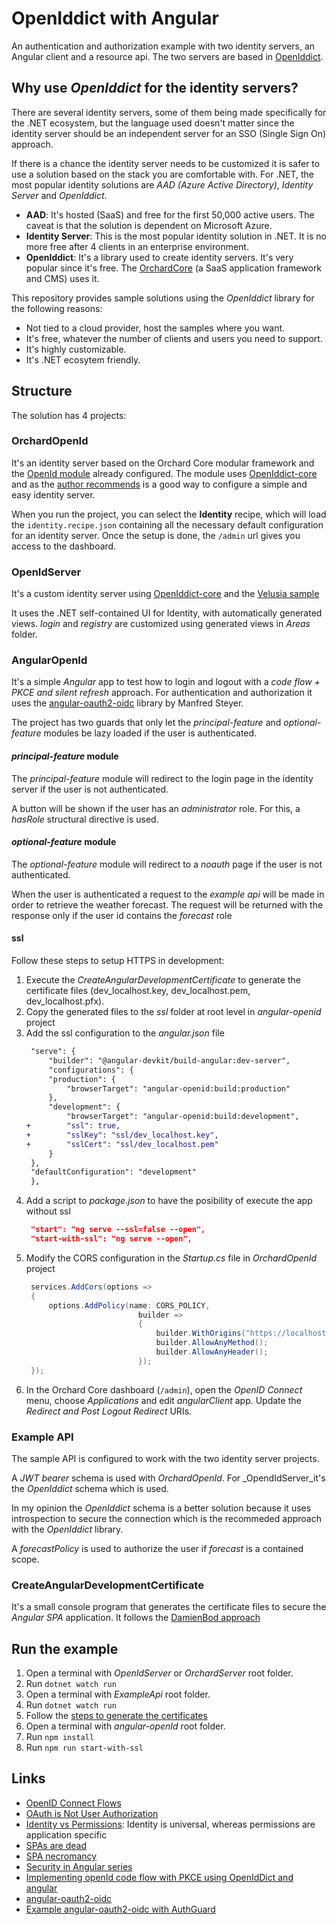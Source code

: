 # OpenIddict with Angular

An authentication and authorization example with two identity servers, an Angular client and a resource api.
The two servers are based in [OpenIddict](https://github.com/openiddict/openiddict-core).

## Why use _OpenIddict_ for the identity servers?

There are several identity servers, some of them being made specifically for the .NET ecosystem, but the language used doesn't matter since the identity server should be an independent server for an SSO (Single Sign On) approach.

If there is a chance the identity server needs to be customized it is safer to use a solution based on the stack you are comfortable with.
For .NET, the most popular identity solutions are _AAD (Azure Active Directory)_, _Identity Server_ and _OpenIddict_.

* **AAD**: It's hosted (SaaS) and free for the first 50,000 active users. The caveat is that the solution is dependent on Microsoft Azure.
* **Identity Server**: This is the most popular identity solution in .NET. It is no more free after 4 clients in an enterprise environment.
* **OpenIddict**: It's a library used to create identity servers. It's very popular since it's free. The [OrchardCore](https://github.com/orchardcms/orchardcode) (a SaaS application framework and CMS) uses it.

This repository provides sample solutions using the _OpenIddict_ library for the following reasons:
* Not tied to a cloud provider, host the samples where you want.
* It's free, whatever the number of clients and users you need to support.
* It's highly customizable.
* It's .NET ecosytem friendly.

## Structure

The solution has 4 projects:

### OrchardOpenId

It's an identity server based on the Orchard Core modular framework and the [OpenId module](https://docs.orchardcore.net/en/dev/docs/reference/modules/OpenId/) already configured.
The module uses [OpenIddict-core](https://github.com/openiddict/openiddict-core) and as the [author recommends](https://github.com/openiddict/openiddict-core#i-want-something-simple-and-easy-to-configure) is a good way to configure a simple and easy identity server.

When you run the project, you can select the __Identity__ recipe, which will load the `identity.recipe.json` containing all the necessary default configuration for an identity server. Once the setup is done, the `/admin` url gives you access to the dashboard.

### OpenIdServer

It's a custom identity server using [OpenIddict-core](https://github.com/openiddict/openiddict-core) and the [Velusia sample](https://github.com/openiddict/openiddict-samples/tree/dev/samples/Velusia)

It uses the .NET self-contained UI for Identity, with automatically generated views. _login_ and _registry_ are customized using generated views in _Areas_ folder.

### AngularOpenId

It's a simple _Angular_ app to test how to login and logout with a _code flow + PKCE and silent refresh_ approach.
For authentication and authorization it uses the [angular-oauth2-oidc](https://github.com/manfredsteyer/angular-oauth2-oidc) library by Manfred Steyer.

The project has two guards that only let the _principal-feature_ and _optional-feature_ modules be lazy loaded if the user is authenticated.

#### _principal-feature_ module

The _principal-feature_ module will redirect to the login page in the identity server if the user is not authenticated.

A button will be shown if the user has an _administrator_ role. For this, a _hasRole_ structural directive is used.

#### _optional-feature_ module

The _optional-feature_ module will redirect to a _noauth_ page if the user is not authenticated.

When the user is authenticated a request to the _example api_ will be made in order to retrieve the weather forecast. 
The request will be returned with the response only if the user id contains the _forecast_ role

#### ssl

Follow these steps to setup HTTPS in development:

1. Execute the _CreateAngularDevelopmentCertificate_ to generate the certificate files (dev_localhost.key, dev_localhost.pem, dev_localhost.pfx).
2. Copy the generated files to the _ssl_ folder at root level in _angular-openid_ project
3. Add the ssl configuration to the _angular.json_ file
   ``` diff
    "serve": {
        "builder": "@angular-devkit/build-angular:dev-server",
        "configurations": {
        "production": {
            "browserTarget": "angular-openid:build:production"
        },
        "development": {
            "browserTarget": "angular-openid:build:development",
   +        "ssl": true,
   +        "sslKey": "ssl/dev_localhost.key",
   +        "sslCert": "ssl/dev_localhost.pem"
        }
    },
    "defaultConfiguration": "development"
    },
   ```
4. Add a script to _package.json_ to have the posibility of execute the app without ssl
   ``` json
    "start": "ng serve --ssl=false --open",
    "start-with-ssl": "ng serve --open",
   ```
5. Modify the CORS configuration in the _Startup.cs_ file in _OrchardOpenId_ project
   ``` c#
    services.AddCors(options =>
    {
        options.AddPolicy(name: CORS_POLICY,
                            builder =>
                            {
                                builder.WithOrigins("https://localhost:4200");
                                builder.AllowAnyMethod();
                                builder.AllowAnyHeader();
                            });
    });
   ``` 
6. In the Orchard Core dashboard (`/admin`), open the _OpenID Connect_ menu, choose _Applications_ and edit _angularClient_ app. Update the _Redirect and Post Logout Redirect_ URIs.

### Example API

The sample API is configured to work with the two identity server projects.

A _JWT bearer_ schema is used with _OrchardOpenId_. For _OpendIdServer_it's the _OpenIddict_ schema which is used.

In my opinion the _OpenIddict_ schema is a better solution because it uses introspection to secure the connection which is the recommeded approach with the _OpenIddict_ library.

A _forecastPolicy_ is used to authorize the user if _forecast_ is a contained scope.

### CreateAngularDevelopmentCertificate

It's a small console program that generates the certificate files to secure the _Angular SPA_ application.
It follows the [DamienBod approach](https://damienbod.com/2020/02/04/creating-certificates-in-net-core-for-vue-js-development-using-https/)

## Run the example

1. Open a terminal with _OpenIdServer_ or _OrchardServer_ root folder.
2. Run `dotnet watch run`
3. Open a terminal with _ExampleApi_ root folder.
4. Run `dotnet watch run`
5. Follow the [steps to generate the certificates](#ssl)
6. Open a terminal with _angular-openId_ root folder.
7. Run `npm install`
8. Run `npm run start-with-ssl`

## Links

- [OpenID Connect Flows](https://www.scottbrady91.com/OpenID-Connect/OpenID-Connect-Flows)
- [OAuth is Not User Authorization](https://www.scottbrady91.com/OAuth/OAuth-is-Not-User-Authorization)
- [Identity vs Permissions](https://leastprivilege.com/2016/12/16/identity-vs-permissions/): Identity is universal, whereas permissions are application specific
- [SPAs are dead](https://leastprivilege.com/2020/03/31/spas-are-dead/)
- [SPA necromancy](https://infi.nl/nieuws/spa-necromancy/)
- [Security in Angular series](https://www.codemag.com/Article/1805021/Security-in-Angular-Part-1)
- [Implementing openId code flow with PKCE using OpenIdDict and angular](https://damienbod.com/2017/04/11/implementing-openid-implicit-flow-using-openiddict-and-angular/)
- [angular-oauth2-oidc](https://github.com/manfredsteyer/angular-oauth2-oidc)
- [Example angular-oauth2-oidc with AuthGuard](https://github.com/jeroenheijmans/sample-angular-oauth2-oidc-with-auth-guards/)

